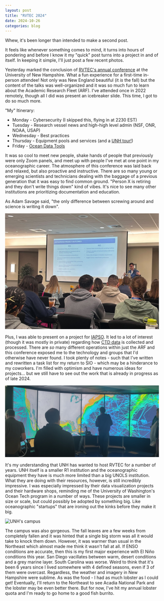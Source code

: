 ```yaml
---
layout: post
title: "RVTEC 2024"
date: 2024-10-26
categories: blog
---
```

Whew, it's been longer than intended to make a second post.

It feels like whenever something comes to mind, it turns into hours of pondering and before I know it my "quick" post turns into a project in and of itself. In keeping it simple, I'll just post a few recent photos.

Yesterday marked the conclusion of [RVTEC's annual conference](https://www.unols.org/event/meeting/2024-rvtec-meeting) at the University of New Hampshire. What a fun experience for a first-time in-person attendee! Not only was New England beautiful (it *is* the fall) but the content of the talks was well-organized and it was so much fun to learn about the Academic Research Fleet (ARF). I've attended once in 2022 remotely, though all I did was present an icebreaker slide. This time, I got to do so much more.

"My" Itinerary:
* Monday - Cybersecurity (I skipped this, flying in at 2230 EST)
* Tuesday - Research vessel news and high-high level admin (NSF, ONR, NOAA, USAP)
* Wednesday - Best practices
* Thursday - Equipment pools and services (and a [UNH tour!](https://ceps.unh.edu/ocean-engineering/facilities))
* Friday - [Ocean Data Tools](https://www.oceandatatools.org/)

It was so cool to meet new people, shake hands of people that previously were only Zoom panels, and meet up with people I've met at one point in my oceanographic career. The atmosphere of this conference was laid back and relaxed, but also proactive and instructive. There are so many young or emerging scientists and technicians dealing with the baggage of a previous generation that it was easy to find common ground. "Person X is retiring and they don't write things down" kind of vibes. It's nice to see many other institutions are prioritizing documentation and education.

As Adam Savage said, "the only difference between screwing around and science is writing it down".

![Presenting at RVTEC](/assets/images/rvtec_1.jpg "Presenting at RVTEC (Photo Amber B.)")

Plus, I was able to present on a project for [IAPSO](link). It led to a lot of interest (though it was mostly in private) regarding how [CTD data](link) is collected and processed. There are *so* many different operations within just the ARF and this conference exposed me to the technology and groups that I'd otherwise have never found. I took plenty of notes - such that I've written and rewritten a task list for my return to SIO - which may be a hinderance to my coworkers. I'm filled with optimism and have numerous ideas for projects... but we still have to see out the work that is already in progress as of late 2024.

![UNH's data visualization lab](/assets/images/rvtec_2.jpg "UNH's data visualization lab")

It's my understanding that UNH has wanted to host RVTEC for a number of years. UNH itself is a smaller R1 institution and the oceanographic equipment they have is much more limited than a big UNOLS institution. What they are doing with their resources, however, is still incredibly impressive. I was especially impressed by their data visualization projects and their hardware shops, reminding me of the University of Washington's Ocean Tech program in a number of ways. These projects are smaller in size or scale, but could possibly be adopted by something big. Like oceanographic "startups" that are ironing out the kinks before they make it big.

![UNH's campus](/assets/images/rvtec_3.jpg "UNH campus")

The campus was also gorgeous. The fall leaves are a few weeks from completely fallen and it was hinted that a single big storm was all it would take to knock them down. However, it was warmer than usual in the Northeast which almost made me think it wasn't fall at all. If ENSO conditions are accurate, then this is my first major experience with El Niño conditions this year. San Diego vacillates between warm, desert conditions and a grey marine layer. South Carolina was worse. Weird to think that it's been 6 years since I lived somewhere with 4 defined seasons, even if 3 of them were overcast. Regardless, the weather and imagery in New Hampshire were sublime. As was the food - I had as much lobster as I could get! Eventually, I'll return to the Northeast to see Acadia National Park and the lobster may be even better there. But for now, I've hit my annual lobster quota and I'm ready to go home to a good fish burrito.